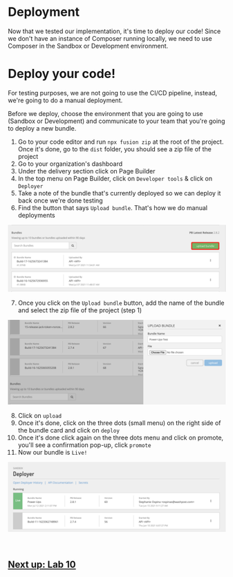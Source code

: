 # Deployment

Now that we tested our implementation, it's time to deploy our code! Since we don't have an instance of Composer running locally, we need to use Composer in the Sandbox or Development environment.

# Deploy your code!

For testing purposes, we are not going to use the CI/CD pipeline, instead, we're going to do a manual deployment.

Before we deploy, choose the environment that you are going to use (Sandbox or Development) and communicate to your team that you're going to deploy a new bundle.

1. Go to your code editor and run `npx fusion zip` at the root of the project. Once it's done, go to the `dist` folder, you should see a zip file of the project
2. Go to your organization's dashboard
3. Under the delivery section click on Page Builder
4. In the top menu on Page Builder, click on `Developer tools` & click on `Deployer`
5. Take a note of the bundle that's currently deployed so we can deploy it back once we're done testing
6. Find the button that says `Upload bundle`. That's how we do manual deployments

![Alt text](./assets/deploy-1.png "Deployment")

7. Once you click on the `Upload bundle` button, add the name of the bundle and select the zip file of the project (step 1)

![Alt text](./assets/deploy-2.png "Deployment")

8. Click on `upload`
9. Once it's done, click on the three dots (small menu) on the right side of the bundle card and click on `deploy`
10. Once it's done click again on the three dots menu and click on promote, you'll see a confirmation pop-up, click `promote`
11. Now our bundle is `Live!`

![Alt text](./assets/deploy-3.png "Deployment")


 &nbsp;


## [Next up: Lab 10](https://github.com/arc-partners/Fusion-Training-User-Stories/tree/powerups-lab-10)

